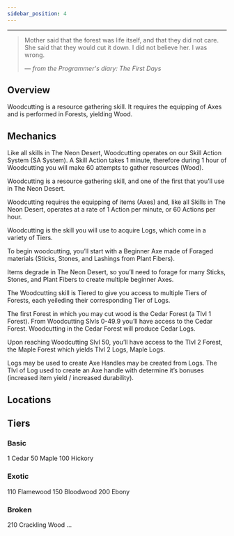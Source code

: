 ```yaml
---
sidebar_position: 4
---
```


***

> Mother said that the forest was life itself, and that they did not care. She said that they would cut it down. I did not believe her. I was wrong.
>
> — _from the Programmer's diary: The First Days_

## Overview

Woodcutting is a resource gathering skill. It requires the equipping of Axes and is performed in Forests, yielding Wood.

## Mechanics

Like all skills in The Neon Desert, Woodcutting operates on our Skill Action System (SA System). A Skill Action takes 1 minute, therefore during 1 hour of Woodcutting you will make 60 attempts to gather resources (Wood).





Woodcutting is a resource gathering skill, and one of the first that you’ll use in The Neon Desert.

Woodcutting requires the equipping of items (Axes) and, like all Skills in The Neon Desert, operates at a rate of 1 Action per minute, or 60 Actions per hour.

Woodcutting is the skill you will use to acquire Logs, which come in a variety of Tiers.

To begin woodcutting, you’ll start with a Beginner Axe made of Foraged materials (Sticks, Stones, and Lashings from Plant Fibers).

Items degrade in The Neon Desert, so you’ll need to forage for many Sticks, Stones, and Plant Fibers to create multiple beginner Axes.

The Woodcutting skill is Tiered to give you access to multiple Tiers of Forests, each yeileding their corresponding Tier of Logs.

The first Forest in which you may cut wood is the Cedar Forest (a Tlvl 1 Forest). From Woodcutting Slvls 0-49.9 you’ll have access to the Cedar Forest. Woodcutting in the Cedar Forest will produce Cedar Logs.

Upon reaching Woodcutting Slvl 50, you’ll have access to the Tlvl 2 Forest, the Maple Forest which yields Tlvl 2 Logs, Maple Logs.

Logs may be used to create Axe Handles may be created from Logs. The Tlvl of Log used to create an Axe handle with determine it’s bonuses (increased item yield / increased durability).


## Locations

## Tiers

### Basic
1	Cedar
50	Maple
100	Hickory

### Exotic
110 Flamewood
150 Bloodwood
200	Ebony

### Broken
210	Crackling Wood
…